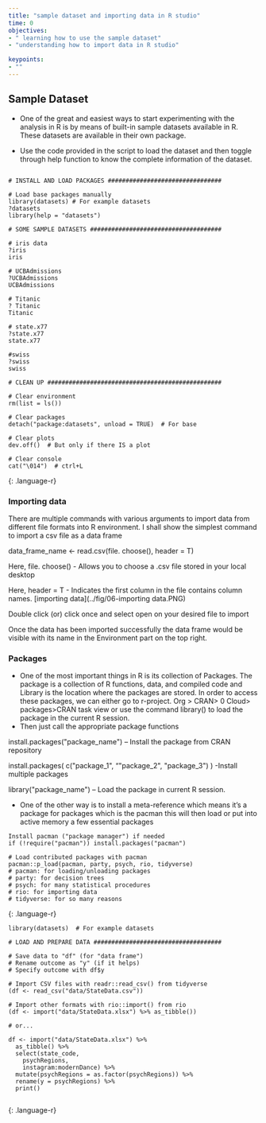 ```yaml
---
title: "sample dataset and importing data in R studio"
time: 0
objectives:
- " learning how to use the sample dataset"
- "understanding how to import data in R studio"

keypoints:
- ""
---
```


## Sample Dataset 

-	One of the great and easiest ways to start experimenting with the analysis in R is by means of built-in sample datasets available in R. These datasets are available in their own package. 

-	Use the code provided in the script to load the dataset and then toggle through help function to know the complete information of the dataset.

~~~

# INSTALL AND LOAD PACKAGES ################################

# Load base packages manually
library(datasets) # For example datasets
?datasets
library(help = "datasets")

# SOME SAMPLE DATASETS #####################################

# iris data
?iris
iris

# UCBAdmissions
?UCBAdmissions
UCBAdmissions

# Titanic
? Titanic
Titanic

# state.x77
?state.x77
state.x77

#swiss
?swiss
swiss

# CLEAN UP #################################################

# Clear environment
rm(list = ls()) 

# Clear packages
detach("package:datasets", unload = TRUE)  # For base

# Clear plots
dev.off()  # But only if there IS a plot

# Clear console
cat("\014")  # ctrl+L

~~~
{: .language-r}


### Importing data 
There are multiple commands with various arguments to import data from different file formats into R environment. I shall show the simplest command to import a csv file as a data frame 

data_frame_name <- read.csv(file. choose(), header = T)

Here, file. choose() - Allows you to choose a .csv file stored in your local desktop

Here, header = T - Indicates the first column in the file contains column names.
[importing data](../fig/06-importing data.PNG)


Double click (or) click once and select open on your desired file to import 

Once the data has been imported successfully the data frame would be visible with its name in the Environment part on the top right.

### Packages 

-	One of the most important things in R is its collection of Packages. The package is a collection of R functions, data, and compiled code and Library is the location where the packages are stored. In order to access these packages, we can either go to r-project. Org > CRAN> 0 Cloud> packages>CRAN task view or use the command library() to load the package in the current R session.
-	Then just call the appropriate package functions 

install.packages("package_name") – Install the package from CRAN repository 

install.packages( c("package_1", “"package_2", "package_3") ) -Install multiple packages

library("package_name") – Load the package in current R session.

-	One of the other way is to install a meta-reference which means it’s a package for packages which is the pacman 
this will then load or put into active memory a few essential packages

~~~
Install pacman ("package manager") if needed
if (!require("pacman")) install.packages("pacman")

# Load contributed packages with pacman
pacman::p_load(pacman, party, psych, rio, tidyverse)
# pacman: for loading/unloading packages
# party: for decision trees
# psych: for many statistical procedures
# rio: for importing data
# tidyverse: for so many reasons

~~~
{: .language-r}

~~~
library(datasets)  # For example datasets

# LOAD AND PREPARE DATA ####################################

# Save data to "df" (for "data frame")
# Rename outcome as "y" (if it helps)
# Specify outcome with df$y

# Import CSV files with readr::read_csv() from tidyverse
(df <- read_csv("data/StateData.csv"))

# Import other formats with rio::import() from rio
(df <- import("data/StateData.xlsx") %>% as_tibble())

# or...

df <- import("data/StateData.xlsx") %>%
  as_tibble() %>%
  select(state_code, 
    psychRegions,
    instagram:modernDance) %>% 
  mutate(psychRegions = as.factor(psychRegions)) %>%
  rename(y = psychRegions) %>%
  print()
  
  ~~~
{: .language-r}










